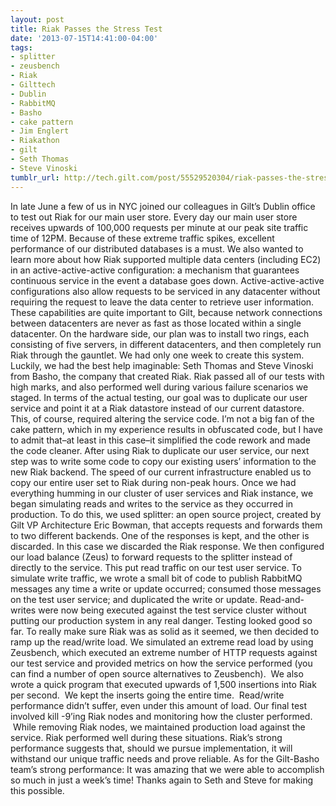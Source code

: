 ```yaml
---
layout: post
title: Riak Passes the Stress Test
date: '2013-07-15T14:41:00-04:00'
tags:
- splitter
- zeusbench
- Riak
- Gilttech
- Dublin
- RabbitMQ
- Basho
- cake pattern
- Jim Englert
- Riakathon
- gilt
- Seth Thomas
- Steve Vinoski
tumblr_url: http://tech.gilt.com/post/55529520304/riak-passes-the-stress-test
---
```


In late June a few of us in NYC joined our colleagues in Gilt’s Dublin office to test out Riak for our main user store. Every day our main user store receives upwards of 100,000 requests per minute at our peak site traffic time of 12PM. Because of these extreme traffic spikes, excellent performance of our distributed databases is a must.
We also wanted to learn more about how Riak supported multiple data centers (including EC2) in an active-active-active configuration: a mechanism that guarantees continuous service in the event a database goes down. Active-active-active configurations also allow requests to be serviced in any datacenter without requiring the request to leave the data center to retrieve user information. These capabilities are quite important to Gilt, because network connections between datacenters are never as fast as those located within a single datacenter.
On the hardware side, our plan was to install two rings, each consisting of five servers, in different datacenters, and then completely run Riak through the gauntlet. We had only one week to create this system. Luckily, we had the best help imaginable: Seth Thomas and Steve Vinoski from Basho, the company that created Riak.
Riak passed all of our tests with high marks, and also performed well during various failure scenarios we staged.
In terms of the actual testing, our goal was to duplicate our user service and point it at a Riak datastore instead of our current datastore. This, of course, required altering the service code. I’m not a big fan of the cake pattern, which in my experience results in obfuscated code, but I have to admit that–at least in this case–it simplified the code rework and made the code cleaner.
After using Riak to duplicate our user service, our next step was to write some code to copy our existing users’ information to the new Riak backend. The speed of our current infrastructure enabled us to copy our entire user set to Riak during non-peak hours.
Once we had everything humming in our cluster of user services and Riak instance, we began simulating reads and writes to the service as they occurred in production. To do this, we used splitter: an open source project, created by Gilt VP Architecture Eric Bowman, that accepts requests and forwards them to two different backends. One of the responses is kept, and the other is discarded. In this case we discarded the Riak response. We then configured our load balance (Zeus) to forward requests to the splitter instead of directly to the service. This put read traffic on our test user service.
To simulate write traffic, we wrote a small bit of code to publish RabbitMQ messages any time a write or update occurred; consumed those messages on the test user service; and duplicated the write or update. Read-and-writes were now being executed against the test service cluster without putting our production system in any real danger. Testing looked good so far.
To really make sure Riak was as solid as it seemed, we then decided to ramp up the read/write load. We simulated an extreme read load by using Zeusbench, which executed an extreme number of HTTP requests against our test service and provided metrics on how the service performed (you can find a number of open source alternatives to Zeusbench).  We also wrote a quick program that executed upwards of 1,500 insertions into Riak per second.  We kept the inserts going the entire time.  Read/write performance didn’t suffer, even under this amount of load.
Our final test involved kill -9’ing Riak nodes and monitoring how the cluster performed.  While removing Riak nodes, we maintained production load against the service. Riak performed well during these situations.
Riak’s strong performance suggests that, should we pursue implementation, it will withstand our unique traffic needs and prove reliable. As for the Gilt-Basho team’s strong performance: It was amazing that we were able to accomplish so much in just a week’s time! Thanks again to Seth and Steve for making this possible.
